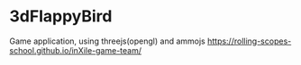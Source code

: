 # 3dFlappyBird
Game application, using threejs(opengl) and ammojs
https://rolling-scopes-school.github.io/inXile-game-team/

